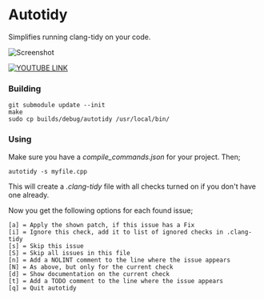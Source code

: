 # Autotidy

Simplifies running clang-tidy on your code.

![Screenshot](/extra/screenshot.png?raw=true "Screenshot")

[![YOUTUBE LINK](http://img.youtube.com/vi/ezDIzTiBS_4/0.jpg)](http://www.youtube.com/watch?v=ezDIzTiBS_4)


### Building

```
git submodule update --init
make
sudo cp builds/debug/autotidy /usr/local/bin/
```

### Using

Make sure you have a _compile_commands.json_ for your project. Then;

```
autotidy -s myfile.cpp 
```

This will create a _.clang-tidy_ file with all checks turned on if you
don't have one already.

Now you get the following options for each found issue;
```
[a] = Apply the shown patch, if this issue has a Fix
[i] = Ignore this check, add it to list of ignored checks in .clang-tidy
[s] = Skip this issue
[S] = Skip all issues in this file
[n] = Add a NOLINT comment to the line where the issue appears
[N] = As above, but only for the current check
[d] = Show documentation on the current check
[t] = Add a TODO comment to the line where the issue appears
[q] = Quit autotidy
```
